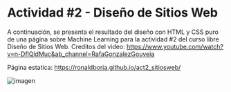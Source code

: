 # Actividad #2 - Diseño de Sitios Web
A continuación, se presenta el resultado del diseño con HTML y CSS puro de una página sobre Machine Learning para la actividad #2 del curso libre Diseño de Sitios Web. 
Creditos del video: https://www.youtube.com/watch?v=n-DflQldMuc&ab_channel=RafaGonzalezGouveia

Página estatica: https://ronaldborja.github.io/act2_sitiosweb/

![imagen](https://github.com/ronaldborja/act2_sitiosweb/assets/75533154/5043a0b8-eb6f-48ae-81d8-d769486684f3)


